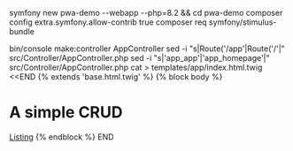 symfony new pwa-demo --webapp --php=8.2 && cd pwa-demo
composer config extra.symfony.allow-contrib true
composer req symfony/stimulus-bundle

bin/console make:controller AppController
sed -i "s|Route('/app'|Route('/'|" src/Controller/AppController.php
sed -i "s|'app_app'|'app_homepage'|" src/Controller/AppController.php
cat > templates/app/index.html.twig <<END
{% extends 'base.html.twig' %}
{% block body %}

<h1>A simple CRUD</h1>
<a href="{{ path('app_official_index') }}">Listing</a>
{% endblock %}
END
